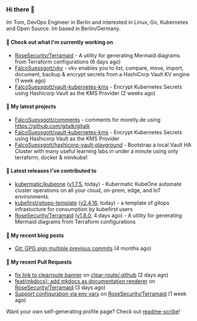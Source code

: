 ### Hi there 👋

Im Tom, DevOps Engineer in Berlin and interested in Linux, Go, Kubernetes and Open Source.
Im based in Berlin/Germany.

#### 👷 Check out what I'm currently working on

- [RoseSecurity/Terramaid](https://github.com/RoseSecurity/Terramaid) - A utility for generating Mermaid diagrams from Terraform configurations (6 days ago)
- [FalcoSuessgott/vkv](https://github.com/FalcoSuessgott/vkv) - vkv enables you to list, compare, move, import, document, backup &amp; encrypt secrets from a HashiCorp Vault KV engine (1 week ago)
- [FalcoSuessgott/vault-kubernetes-kms](https://github.com/FalcoSuessgott/vault-kubernetes-kms) - Encrypt Kubernetes Secrets using Hashicorp Vault as the KMS Provider (2 weeks ago)

#### 🌱 My latest projects

- [FalcoSuessgott/comments](https://github.com/FalcoSuessgott/comments) - comments for morelly.de using https://github.com/gitalk/gitalk
- [FalcoSuessgott/vault-kubernetes-kms](https://github.com/FalcoSuessgott/vault-kubernetes-kms) - Encrypt Kubernetes Secrets using Hashicorp Vault as the KMS Provider
- [FalcoSuessgott/hashicorp-vault-playground](https://github.com/FalcoSuessgott/hashicorp-vault-playground) - Bootstrap a local Vault HA Cluster with many useful learning labs in under a minute using only terraform, docker &amp; minikube!

#### 🔭 Latest releases I've contributed to

- [kubermatic/kubeone](https://github.com/kubermatic/kubeone) ([v1.7.5](https://github.com/kubermatic/kubeone/releases/tag/v1.7.5), today) - Kubermatic KubeOne automate cluster operations on all your cloud, on-prem, edge, and IoT environments.  
- [kubefirst/gitops-template](https://github.com/kubefirst/gitops-template) ([v2.4.16](https://github.com/kubefirst/gitops-template/releases/tag/v2.4.16), today) - a template of gitops infrastucture for consumption by kubefirst users
- [RoseSecurity/Terramaid](https://github.com/RoseSecurity/Terramaid) ([v1.8.0](https://github.com/RoseSecurity/Terramaid/releases/tag/v1.8.0), 4 days ago) - A utility for generating Mermaid diagrams from Terraform configurations

#### 📜 My recent blog posts

- [Git: GPG sign multiple previous commits](https://morelly.de/post/20240328_git_gpg_sign_commits/) (4 months ago)

#### 🔨 My recent Pull Requests

- [fix link to clearroute banner](https://github.com/clear-route/.github/pull/2) on [clear-route/.github](https://github.com/clear-route/.github) (2 days ago)
- [feat(mkdocs): add mkdocs as documentation renderer](https://github.com/RoseSecurity/Terramaid/pull/36) on [RoseSecurity/Terramaid](https://github.com/RoseSecurity/Terramaid) (3 days ago)
- [Support configuration via env vars](https://github.com/RoseSecurity/Terramaid/pull/31) on [RoseSecurity/Terramaid](https://github.com/RoseSecurity/Terramaid) (1 week ago)

Want your own self-generating profile page? Check out [readme-scribe](https://github.com/muesli/readme-scribe)!